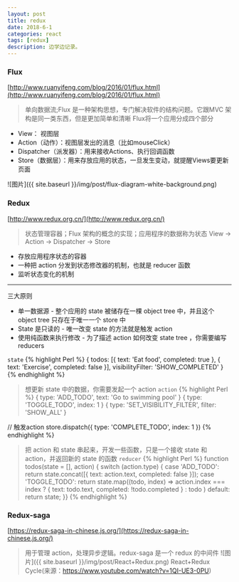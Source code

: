 ```yaml
---
layout: post
title: redux
date: 2018-6-1
categories: react
tags: [redux]
description: 边学边记录。
---
```


### Flux
[http://www.ruanyifeng.com/blog/2016/01/flux.html](http://www.ruanyifeng.com/blog/2016/01/flux.html)
> 单向数据流;Flux 是一种架构思想，专门解决软件的结构问题。它跟MVC 架构是同一类东西，但是更加简单和清晰 
 Flux将一个应用分成四个部分
- View： 视图层
- Action（动作）：视图层发出的消息（比如mouseClick）
- Dispatcher（派发器）：用来接收Actions、执行回调函数
- Store（数据层）：用来存放应用的状态，一旦发生变动，就提醒Views要更新页面

![图片]({{ site.baseurl }}/img/post/flux-diagram-white-background.png)

### Redux
[http://www.redux.org.cn/](http://www.redux.org.cn/)
> 状态管理容器；Flux 架构的概念的实现；应用程序的数据称为状态
View -> Action -> Dispatcher -> Store	

- 存放应用程序状态的容器
- 一种把 action 分发到状态修改器的机制，也就是 reducer 函数
- 监听状态变化的机制

---
三大原则

- 单一数据源 - 整个应用的 state 被储存在一棵 object tree 中，并且这个 object tree 只存在于唯一一个 store 中
- State 是只读的 - 唯一改变 state 的方法就是触发 action
- 使用纯函数来执行修改 - 为了描述 action 如何改变 state tree ，你需要编写 reducers

`state`
{% highlight Perl %}
{
    todos: [{
        text: 'Eat food',
        completed: true
    }, {
        text: 'Exercise',
        completed: false
    }],
    visibilityFilter: 'SHOW_COMPLETED'
}
{% endhighlight %}

> 想更新 state 中的数据，你需要发起一个 action
`action`
{% highlight Perl %}
{ type: 'ADD_TODO', text: 'Go to swimming pool' }
{ type: 'TOGGLE_TODO', index: 1 }
{ type: 'SET_VISIBILITY_FILTER', filter: 'SHOW_ALL' }

// 触发action
store.dispatch({
    type: 'COMPLETE_TODO',
    index: 1
})
{% endhighlight %}

> 把 action 和 state 串起来，开发一些函数，只是一个接收 state 和 action，并返回新的 state 的函数
`reducer`
{% highlight Perl %}
function todos(state = [], action) {
    switch (action.type) {
    case 'ADD_TODO':
        return state.concat([{ text: action.text, completed: false }]);
    case 'TOGGLE_TODO':
        return state.map((todo, index) => action.index === index ? { text: todo.text, completed: !todo.completed } : todo
    )
    default:
        return state;
}}
{% endhighlight %}

### Redux-saga
[https://redux-saga-in-chinese.js.org/](https://redux-saga-in-chinese.js.org/)
> 用于管理 action，处理异步逻辑。redux-saga 是一个 redux 的中间件
![图片]({{ site.baseurl }}/img/post/React+Redux.png)
React+Redux Cycle(来源：https://www.youtube.com/watch?v=1QI-UE3-0PU)